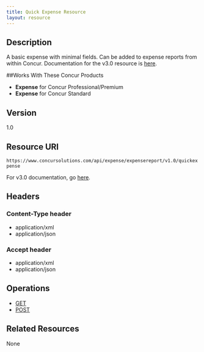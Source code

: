 ```yaml
---
title: Quick Expense Resource 
layout: resource
---
```






## Description
A basic expense with minimal fields. Can be added to expense reports from within Concur. Documentation for the v3.0 resource is [here][1].

##Works With These Concur Products
* **Expense** for Concur Professional/Premium
* **Expense** for Concur Standard

## Version
1.0

## Resource URI
`https://www.concursolutions.com/api/expense/expensereport/v1.0/quickexpense`

For v3.0 documentation, go [here][1].

## Headers

### Content-Type header
* application/xml
* application/json

### Accept header
* application/xml
* application/json

## Operations
* [GET][2]
* [POST][3]

## Related Resources
None



[1]: https://www.concursolutions.com/api/docs/index.html#!/QuickExpenses
[2]: https://developer.concur.com/quick-expense/quick-expense-resource/quick-expense-resource-get
[3]: https://developer.concur.com/quick-expense/quick-expense-resource/quick-expense-resource-post
